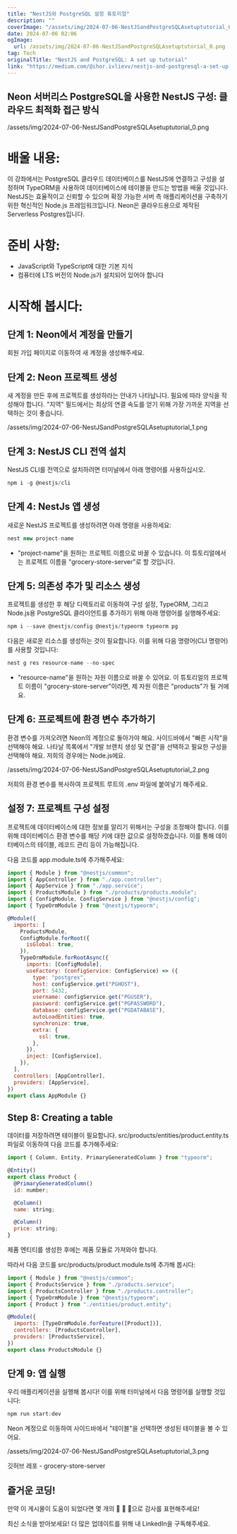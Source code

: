 ```yaml
---
title: "NestJS와 PostgreSQL 설정 튜토리얼"
description: ""
coverImage: "/assets/img/2024-07-06-NestJSandPostgreSQLAsetuptutorial_0.png"
date: 2024-07-06 02:06
ogImage:
  url: /assets/img/2024-07-06-NestJSandPostgreSQLAsetuptutorial_0.png
tag: Tech
originalTitle: "NestJS and PostgreSQL: A set up tutorial"
link: "https://medium.com/@ihor.ivlievv/nestjs-and-postgresql-a-set-up-tutorial-2cd4505671a1"
---
```


## Neon 서버리스 PostgreSQL을 사용한 NestJS 구성: 클라우드 최적화 접근 방식

/assets/img/2024-07-06-NestJSandPostgreSQLAsetuptutorial_0.png

# 배울 내용:

이 강좌에서는 PostgreSQL 클라우드 데이터베이스를 NestJS에 연결하고 구성을 설정하며 TypeORM을 사용하여 데이터베이스에 테이블을 만드는 방법을 배울 것입니다. NestJS는 효율적이고 신뢰할 수 있으며 확장 가능한 서버 측 애플리케이션을 구축하기 위한 혁신적인 Node.js 프레임워크입니다. Neon은 클라우드용으로 제작된 Serverless Postgres입니다.

<div class="content-ad"></div>

# 준비 사항:

- JavaScript와 TypeScript에 대한 기본 지식
- 컴퓨터에 LTS 버전의 Node.js가 설치되어 있어야 합니다

# 시작해 봅시다:

## 단계 1: Neon에서 계정을 만들기

<div class="content-ad"></div>

회원 가입 페이지로 이동하여 새 계정을 생성해주세요.

## 단계 2: Neon 프로젝트 생성

새 계정을 만든 후에 프로젝트를 생성하라는 안내가 나타납니다. 필요에 따라 양식을 작성해야 합니다. "지역" 필드에서는 최상의 연결 속도를 얻기 위해 가장 가까운 지역을 선택하는 것이 좋습니다.

/assets/img/2024-07-06-NestJSandPostgreSQLAsetuptutorial_1.png

<div class="content-ad"></div>

## 단계 3: NestJS CLI 전역 설치

NestJS CLI를 전역으로 설치하려면 터미널에서 아래 명령어를 사용하십시오.

```js
npm i -g @nestjs/cli
```

## 단계 4: NestJs 앱 생성

<div class="content-ad"></div>

새로운 NestJS 프로젝트를 생성하려면 아래 명령을 사용하세요:

```js
nest new project-name
```

- "project-name"을 원하는 프로젝트 이름으로 바꿀 수 있습니다. 이 튜토리얼에서는 프로젝트 이름을 "grocery-store-server"로 할 것입니다.

## 단계 5: 의존성 추가 및 리소스 생성

<div class="content-ad"></div>

프로젝트를 생성한 후 해당 디렉토리로 이동하여 구성 설정, TypeORM, 그리고 Node.js용 PostgreSQL 클라이언트를 추가하기 위해 아래 명령어를 실행해주세요:

```js
npm i --save @nestjs/config @nestjs/typeorm typeorm pg
```

다음은 새로운 리소스를 생성하는 것이 필요합니다. 이를 위해 다음 명령어(CLI 명령어)를 사용할 것입니다:

```js
nest g res resource-name --no-spec
```

<div class="content-ad"></div>

- "resource-name"을 원하는 자원 이름으로 바꿀 수 있어요. 이 튜토리얼의 프로젝트 이름이 "grocery-store-server"이라면, 제 자원 이름은 "products"가 될 거에요.

## 단계 6: 프로젝트에 환경 변수 추가하기

환경 변수를 가져오려면 Neon의 계정으로 돌아가야 해요. 사이드바에서 "빠른 시작"을 선택해야 해요. 나타날 목록에서 "개발 브랜치 생성 및 연결"을 선택하고 필요한 구성을 선택해야 해요. 저희의 경우에는 Node.js에요.

/assets/img/2024-07-06-NestJSandPostgreSQLAsetuptutorial_2.png

<div class="content-ad"></div>

저희의 환경 변수를 복사하여 프로젝트 루트의 .env 파일에 붙여넣기 해주세요.

## 설정 7: 프로젝트 구성 설정

프로젝트에 데이터베이스에 대한 정보를 알리기 위해서는 구성을 조정해야 합니다. 이를 위해 데이터베이스 환경 변수를 해당 키에 대한 값으로 설정하겠습니다. 이를 통해 데이터베이스의 테이블, 레코드 관리 등이 가능해집니다.

다음 코드를 app.module.ts에 추가해주세요:

<div class="content-ad"></div>

```js
import { Module } from "@nestjs/common";
import { AppController } from "./app.controller";
import { AppService } from "./app.service";
import { ProductsModule } from "./products/products.module";
import { ConfigModule, ConfigService } from "@nestjs/config";
import { TypeOrmModule } from "@nestjs/typeorm";

@Module({
  imports: [
    ProductsModule,
    ConfigModule.forRoot({
      isGlobal: true,
    }),
    TypeOrmModule.forRootAsync({
      imports: [ConfigModule],
      useFactory: (configService: ConfigService) => ({
        type: "postgres",
        host: configService.get("PGHOST"),
        port: 5432,
        username: configService.get("PGUSER"),
        password: configService.get("PGPASSWORD"),
        database: configService.get("PGDATABASE"),
        autoLoadEntities: true,
        synchronize: true,
        extra: {
          ssl: true,
        },
      }),
      inject: [ConfigService],
    }),
  ],
  controllers: [AppController],
  providers: [AppService],
})
export class AppModule {}
```

## Step 8: Creating a table

데이터를 저장하려면 테이블이 필요합니다. src/products/entities/product.entity.ts 파일로 이동하여 다음 코드를 추가해주세요:

```js
import { Column, Entity, PrimaryGeneratedColumn } from "typeorm";

@Entity()
export class Product {
  @PrimaryGeneratedColumn()
  id: number;

  @Column()
  name: string;

  @Column()
  price: string;
}
```

<div class="content-ad"></div>

제품 엔티티를 생성한 후에는 제품 모듈로 가져와야 합니다.

따라서 다음 코드를 src/products/product.module.ts에 추가해 봅시다:

```js
import { Module } from "@nestjs/common";
import { ProductsService } from "./products.service";
import { ProductsController } from "./products.controller";
import { TypeOrmModule } from "@nestjs/typeorm";
import { Product } from "./entities/product.entity";

@Module({
  imports: [TypeOrmModule.forFeature([Product])],
  controllers: [ProductsController],
  providers: [ProductsService],
})
export class ProductsModule {}
```

## 단계 9: 앱 실행

<div class="content-ad"></div>

우리 애플리케이션을 실행해 봅시다! 이를 위해 터미널에서 다음 명령어를 실행할 것입니다:

```js
npm run start:dev
```

Neon 계정으로 이동하여 사이드바에서 "테이블"을 선택하면 생성된 테이블을 볼 수 있어요.

/assets/img/2024-07-06-NestJSandPostgreSQLAsetuptutorial_3.png

<div class="content-ad"></div>

깃허브 레포 - grocery-store-server

## 즐거운 코딩!

만약 이 게시물이 도움이 되었다면 몇 개의 👏 👏 👏으로 감사를 표현해주세요!

최신 소식을 받아보세요! 더 많은 업데이트를 위해 내 LinkedIn을 구독해주세요.
